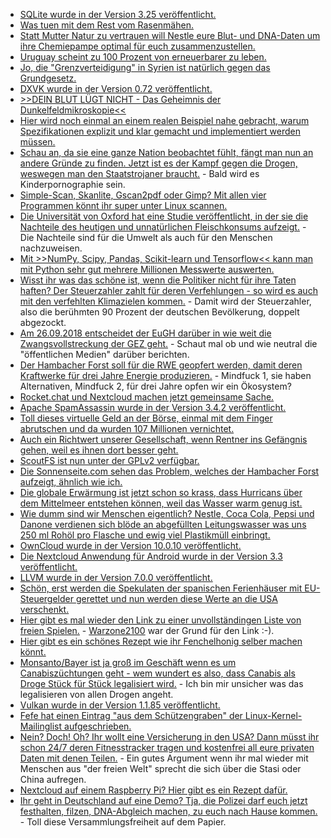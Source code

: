 * [SQLite wurde in der Version 3.25 veröffentlicht.](https://www.phoronix.com/scan.php?page=news_item&px=SQLite-3.25-Released)
* [Was tuen mit dem Rest vom Rasenmähen.](https://www.smarticular.net/rasenschnitt-verwerten-jauche-duenger-trocknen-untergraben-kompostieren-entsorgen/)
* [Statt Mutter Natur zu vertrauen will Nestle eure Blut- und DNA-Daten um ihre Chemiepampe optimal für euch zusammenzustellen.](https://www.neopresse.com/wirtschaft/nestle-will-ihre-dna-haben-fuer-neues-ernaehrungskonzept/)
* [Uruguay scheint zu 100 Prozent von erneuerbarer zu leben.](https://netzfrauen.org/2018/09/16/34748-2/)
* [Jo, die "Grenzverteidigung" in Syrien ist natürlich gegen das Grundgesetz.](https://www.maskenfall.de/?p=12857)
* [DXVK wurde in der Version 0.72 veröffentlicht.](https://www.phoronix.com/scan.php?page=news_item&px=DXVK-0.72-Released)
* [>>DEIN BLUT LÜGT NICHT - Das Geheimnis der Dunkelfeldmikroskopie<<](https://www.welt-im-wandel.tv/video/dein-blut-luegt-nicht-das-geheimnis-der-dunkelfeldmikroskopie/)
* [Hier wird noch einmal an einem realen Beispiel nahe gebracht, warum Spezifikationen explizit und klar gemacht und implementiert werden müssen.](https://utcc.utoronto.ca/~cks/space/blog/tech/ExplicitSpecImportance)
* [Schau an, da sie eine ganze Nation beobachtet fühlt, fängt man nun an andere Gründe zu finden. Jetzt ist es der Kampf gegen die Drogen, weswegen man den Staatstrojaner braucht.](https://blog.fefe.de/?ts=a561a129) - Bald wird es Kinderpornographie sein.
* [Simple-Scan, Skanlite, Gscan2pdf oder Gimp? Mit allen vier Programmen könnt ihr super unter Linux scannen.](https://opensource.com/article/18/9/linux-scanner-tools)
* [Die Universität von Oxford hat eine Studie veröffentlicht, in der sie die Nachteile des heutigen und unnatürlichen Fleischkonsums aufzeigt.](https://netzfrauen.org/2018/09/17/meat-2/) - Die Nachteile sind für die Umwelt als auch für den Menschen nachzuweisen.
* [Mit >>NumPy, Scipy, Pandas, Scikit-learn und Tensorflow<< kann man mit Python sehr gut mehrere Millionen Messwerte auswerten.](https://www.pro-linux.de/news/1/26308/comm/1/show-all-comments.html)
* [Wisst ihr was das schöne ist, wenn die Politiker nicht für ihre Taten haften? Der Steuerzahler zahlt für deren Verfehlungen - so wird es auch mit den verfehlten Klimazielen kommen.](http://www.sonnenseite.com/de/wirtschaft/steuerzahlern-drohen-milliardenlasten-weil-deutschland-seine-klimaschutzziele-verfehlt.html) - Damit wird der Steuerzahler, also die berühmten 90 Prozent der deutschen Bevölkerung, doppelt abgezockt.
* [Am 26.09.2018 entscheidet der EuGH darüber in wie weit die Zwangsvollstreckung der GEZ geht.](https://www.neopresse.com/legal/eugh-entscheidet-in-wenigen-tagen-zur-gez-leitmedien-schweigen/) - Schaut mal ob und wie neutral die "öffentlichen Medien" darüber berichten.
* [Der Hambacher Forst soll für die RWE geopfert werden, damit deren Kraftwerke für drei Jahre Energie produzieren.](https://blog.fefe.de/?ts=a55ec3e9) - Mindfuck 1, sie haben Alternativen, Mindfuck 2, für drei Jahre opfen wir ein Ökosystem?
* [Rocket.chat und Nextcloud machen jetzt gemeinsame Sache.](https://nextcloud.com/blog/rocket.chat-and-nextcloud-announce-partnership-and-integration/)
* [Apache SpamAssassin wurde in der Version 3.4.2 veröffentlicht.](https://lwn.net/Articles/764975)
* [Toll dieses virtuelle Geld an der Börse, einmal mit dem Finger abrutschen und da wurden 107 Millionen vernichtet.](https://blog.fefe.de/?ts=a55e553c)
* [Auch ein Richtwert unserer Gesellschaft, wenn Rentner ins Gefängnis gehen, weil es ihnen dort besser geht.](https://netzfrauen.org/2018/09/18/pflege-2/)
* [ScoutFS ist nun unter der GPLv2 verfügbar.](https://www.pro-linux.de/news/1/26313/scoutfs-freies-dateisystem-f%C3%BCr-archivierung.html)
* [Die Sonnenseite.com sehen das Problem, welches der Hambacher Forst aufzeigt, ähnlich wie ich.](http://www.sonnenseite.com/de/politik/der-streit-um-den-hambacher-forst-zeigt-die-gravierenden-maengel-unseres-rechtstaates.html)
* [Die globale Erwärmung ist jetzt schon so krass, dass Hurricans über dem Mittelmeer entstehen können, weil das Wasser warm genug ist.](https://blog.fefe.de/?ts=a55fa15f)
* [Wie dumm sind wir Menschen eigentlich? Nestle, Coca Cola, Pepsi und Danone verdienen sich blöde an abgefüllten Leitungswasser was uns 250 ml Rohöl pro Flasche und ewig viel Plastikmüll einbringt.](https://netzfrauen.org/2018/09/18/wasser-4/)
* [OwnCloud wurde in der Version 10.0.10 veröffentlicht.](https://www.pro-linux.de/news/1/26315/owncloud-10010-vorgestellt.html)
* [Die Nextcloud Anwendung für Android wurde in der Version 3.3 veröffentlicht.](https://nextcloud.com/blog/nextcloud-android-files-app-3.3-now-out-with-comments-media-streaming-and-trash-support/)
* [LLVM wurde in der Version 7.0.0 veröffentlicht.](https://lwn.net/Articles/765536/rss)
* [Schön, erst werden die Spekulaten der spanischen Ferienhäuser mit EU-Steuergelder gerettet und nun werden diese Werte an die USA verschenkt.](https://www.neopresse.com/finanzsystem/aufgedeckt-wie-spanische-immobilien-an-die-us-finanzindustrie-verschleudert-werden/)
* [Hier gibt es mal wieder den Link zu einer unvollständingen Liste von freien Spielen.](https://en.wikipedia.org/wiki/List_of_free_PC_games) - [Warzone2100](https://en.wikipedia.org/wiki/List_of_open-source_video_games) war der Grund für den Link :-).
* [Hier gibt es ein schönes Rezept wie ihr Fenchelhonig selber machen könnt.](https://www.smarticular.net/fenchelhonig-sirup-selber-machen-husten-kinder/)
* [Monsanto/Bayer ist ja groß im Geschäft wenn es um Canabiszüchtungen geht - wem wundert es also, dass Canabis als Droge Stück für Stück legalisiert wird.](https://netzfrauen.org/2018/09/19/cannabis-2/) - Ich bin mir unsicher was das legalisieren von allen Drogen angeht.
* [Vulkan wurde in der Version 1.1.85 veröffentlicht.](https://www.phoronix.com/scan.php?page=news_item&px=Vulkan-1.1.85-Released)
* [Fefe hat einen Eintrag "aus dem Schützengraben" der Linux-Kernel-Mailinglist aufgeschrieben.](https://blog.fefe.de/?ts=a55d90e2)
* [Nein? Doch! Oh? Ihr wollt eine Versicherung in den USA? Dann müsst ihr schon 24/7 deren Fitnesstracker tragen und kostenfrei all eure privaten Daten mit denen Teilen.](https://blog.fefe.de/?ts=a55c7b38) - Ein gutes Argument wenn ihr mal wieder mit Menschen aus "der freien Welt" sprecht die sich über die Stasi oder China aufregen.
* [Nextcloud auf einem Raspberry Pi? Hier gibt es ein Rezept dafür.](https://opensource.com/article/18/9/host-cloud-nas-raspberry-pi)
* [Ihr geht in Deutschland auf eine Demo? Tja, die Polizei darf euch jetzt festhalten, filzen, DNA-Abgleich machen, zu euch nach Hause kommen.](https://blog.fefe.de/?ts=a55dbd39) - Toll diese Versammlungsfreiheit auf dem Papier.

